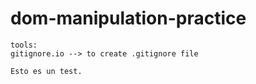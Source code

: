 # dom-manipulation-practice

	tools:
	gitignore.io --> to create .gitignore file

	Esto es un test.
